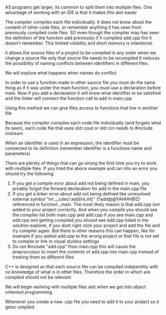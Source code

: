 AS programs get larger, its common to split them into multiple files. One advantage of working with an IDE is that it makes this alot easier


The compiler compiles each file individually. It does not know about the content of other code files, or remember anything it has seen from previously compiled code files. SO even though the compiler may has seen the definition of the function add previously if it compiled add.cpp fire it doesn't remember. This limited visibility and short memory is intentional.

it allows the source files of a project to be compiled in any order
when we change a source file only that source file needs to be recompiled
It reduces the possibility of naming conflicts between identifiers in different files.

We will explore what happens when names do conflict 

In order to use a function made in other source file you must do the same thing as if it was under the main function, you must use a declaration before main. Now if you add a declaration it will know what identifier to be satisfied and the linker will connect the function call to add in main.cpp

Using this method we can give files access to functions that live in another file

Because the compiler compiles each code file individually (and forgets what its seen), each code file that uses std::cout or std::cin needs to #include iostream 

When an identifier is used in an expression, the identifier must be connected to its definition (remember identifier is a functions name and parameters)

There are plently of things that can go wrong the first time you try to work with multiple files. If you tried the aboce example and ran into an error you should try the following.

1. If you get a compile error about add not being defined in main, you proably forgot the forward declaration for add in the main.cpp file
2. If you get a linker error about add not being defined like unresolved external symbol "int __cdecl add(int,int)" (?add@@YAHHH@Z) referenced in function _main. The most likely reason is that add.cpp isnt added to your project correctly. And when you compile you should see the compiler list both main.cpp and add.cpp if you see main.cpp and add.cpp isnt getting compiled you should see add.cpp listed in the solution explorer, if you dont right click your project and add the file and try compiler again. But there is other reasons this can happen, like for example if you added add.cpp to the wrong project or that file is not set to compile or link in visual stuidos settings
3. Do not #include "add.cpp" from main.cpp this will cause the preproccesor to insert the contents of add.cpp into main.cpp instead of treating them as different files


C++ is designed so that each source file can be compiled indepentitly with no knowledge of what is in other files. Therefore the order in which are compiled should not be relevant

We will begin working with multiple files alot when we get into object oritented programming

Whenever you create a new .cpp file you need to add it to your project so it getsc ompiled